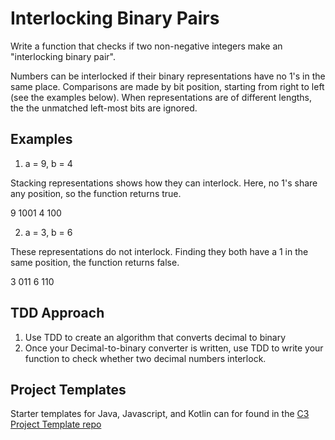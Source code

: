 # Interlocking Binary Pairs

Write a function that checks if two non-negative integers make an "interlocking binary pair".

Numbers can be interlocked if their binary representations have no 1's in the same place.
Comparisons are made by bit position, starting from right to left (see the examples below). When representations are of different lengths, the the unmatched left-most bits are ignored.

## Examples

1. a = 9, b = 4

Stacking representations shows how they can interlock. Here, no 1's share any position, so the function returns true.

9 1001 4 100

2. a = 3, b = 6

These representations do not interlock. Finding they both have a 1 in the same position, the function returns false.

3 011 6 110

## TDD Approach

1. Use TDD to create an algorithm that converts decimal to binary
2. Once your Decimal-to-binary converter is written, use TDD to write your function to check whether two decimal numbers interlock.


## Project Templates 

Starter templates for Java, Javascript, and Kotlin can for found in the [C3 Project Template repo](https://github.com/Ingage-Meetup/C3ProjectTemplate)
 
